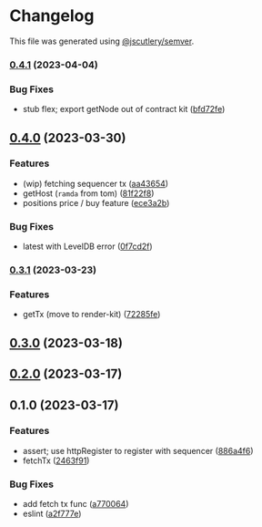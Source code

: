# Changelog

This file was generated using [@jscutlery/semver](https://github.com/jscutlery/semver).

### [0.4.1](https://github.com/permafacts/facts-kit/compare/contract-kit-0.4.0...contract-kit-0.4.1) (2023-04-04)


### Bug Fixes

* stub flex; export getNode out of contract kit ([bfd72fe](https://github.com/permafacts/facts-kit/commit/bfd72feb5d83b5271f70681526b153f7b9ed93fd))

## [0.4.0](https://github.com/permafacts/facts-kit/compare/contract-kit-0.3.1...contract-kit-0.4.0) (2023-03-30)


### Features

* (wip) fetching sequencer tx ([aa43654](https://github.com/permafacts/facts-kit/commit/aa43654ce63d3d10e1e896a85fa4f35f65502a0e))
* getHost (`ramda` from tom) ([81f22f8](https://github.com/permafacts/facts-kit/commit/81f22f80306875075f0353a5581e7bb5f53cf8b3))
* positions price / buy feature ([ece3a2b](https://github.com/permafacts/facts-kit/commit/ece3a2b598f027c814c08f1c648916c8bcd941b5))


### Bug Fixes

* latest with LevelDB error ([0f7cd2f](https://github.com/permafacts/facts-kit/commit/0f7cd2f8e8c208cd61f2664ffca604e60d8f9850))

### [0.3.1](https://github.com/permafacts/facts-kit/compare/contract-kit-0.3.0...contract-kit-0.3.1) (2023-03-23)


### Features

* getTx (move to render-kit) ([72285fe](https://github.com/permafacts/facts-kit/commit/72285fef73b90a4e953532256ea0b0fc109ee8e2))

## [0.3.0](https://github.com/permafacts/facts-kit/compare/contract-kit-0.2.0...contract-kit-0.3.0) (2023-03-18)

## [0.2.0](https://github.com/permafacts/facts-kit/compare/contract-kit-0.1.0...contract-kit-0.2.0) (2023-03-17)

## 0.1.0 (2023-03-17)


### Features

* assert; use httpRegister to register with sequencer ([886a4f6](https://github.com/permafacts/facts-kit/commit/886a4f6babf996d18cc1be8bd19eca6b5bd6479f))
* fetchTx ([2463f91](https://github.com/permafacts/facts-kit/commit/2463f913ea9001ef48b6fe9ab12bce716ec799de))


### Bug Fixes

* add fetch tx func ([a770064](https://github.com/permafacts/facts-kit/commit/a770064857380d64c91bd5132995ccd09fbe2313))
* eslint ([a2f777e](https://github.com/permafacts/facts-kit/commit/a2f777ee59147095a0c88ee5ed9be668da79e5d0))
